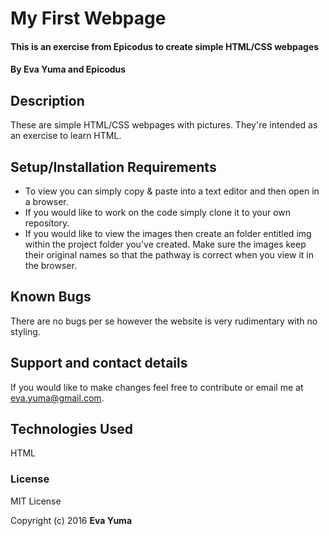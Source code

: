 # My First Webpage

#### This is an exercise from Epicodus to create simple HTML/CSS webpages

#### By Eva Yuma and Epicodus

## Description

These are simple HTML/CSS webpages with pictures. They're intended as an exercise to learn HTML.  

## Setup/Installation Requirements

* To view you can simply copy & paste into a text editor and then open in a browser.
* If you would like to work on the code simply clone it to your own repository.
* If you would like to view the images then create an folder entitled img within the project folder you've created. Make sure the images keep their original names so that the pathway is correct when you view it in the browser.

## Known Bugs

There are no bugs per se however the website is very rudimentary with no styling.

## Support and contact details

If you would like to make changes feel free to contribute or email me at eva.yuma@gmail.com.

## Technologies Used

HTML

### License

MIT License

Copyright (c) 2016 **Eva Yuma**
